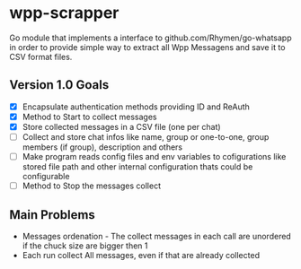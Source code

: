 # wpp-scrapper

Go module that implements a interface to github.com/Rhymen/go-whatsapp in order to provide simple way to extract all Wpp Messagens and save it to CSV format files.

## Version 1.0 Goals

- [x] Encapsulate authentication methods providing ID and ReAuth
- [x] Method to Start to collect messages
- [x] Store collected messages in a CSV file (one per chat)
- [ ] Collect and store chat infos like name, group or one-to-one, group members (if group), description and others
- [ ] Make program reads config files and env variables to cofigurations like stored file path and other internal configuration thats could be configurable
- [ ] Method to Stop the messages collect

## Main Problems

- Messages ordenation - The collect messages in each call are unordered if the chuck size are bigger then 1
- Each run collect All messages, even if that are already collected
